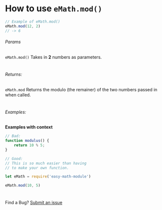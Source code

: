 # How to use `eMath.mod()`

```js
// Example of eMath.mod()
eMath.mod(12, 2)
// -> 6
```

###### Params 
`eMath.mod()` Takes in **2** numbers as parameters.
#
###### Returns: 
`eMath.mod` Returns the modulo (the remainer) of  the two numbers passed in when called.
#
###### Examples:
**Examples with context**
```javaScript
// Bad:
function modulus() {
	return 10 % 5;
}
```

```js
// Good:
// This is so much easier than having 
// to make your own function.

let eMath = require('easy-math-module')

eMath.mod(10, 5)

```
#

Find a Bug?
[Submit an issue](https://github.com/Gninoskcaj/easy-math-module/issues/new/choose)
